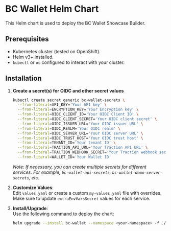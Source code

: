 # BC Wallet Helm Chart

This Helm chart is used to deploy the BC Wallet Showcase Builder.

## Prerequisites

- Kubernetes cluster (tested on OpenShift).
- Helm v3+ installed.
- `kubectl` or `oc` configured to interact with your cluster.

## Installation

1. **Create a secret(s) for OIDC and other secret values**
    ```bash
    kubectl create secret generic bc-wallet-secrets \
      --from-literal=API_KEY='Your API key' \
      --from-literal=ENCRYPTION_KEY='Your Encryption key' \
      --from-literal=OIDC_CLIENT_ID='Your OIDC Client ID' \
      --from-literal=OIDC_CLIENT_SECRET='Your OIDC client secret' \
      --from-literal=OIDC_ISSUER_URL='Your OIDC issuer URL' \
      --from-literal=OIDC_REALM='Your OIDC realm' \
      --from-literal=OIDC_SERVER_URL='Your OIDC server URL' \
      --from-literal=OIDC_TRUST_HOST='Your OIDC trust host' \
      --from-literal=TENANT_ID='Your tenant ID' \
      --from-literal=TRACTION_API_URL='Your Traction API URL' \
      --from-literal=TRACTION_WEBHOOK_SECRET='Your Traction webhook secret' \
      --from-literal=WALLET_ID='Your Wallet ID'
    ```
   _Note: If necessary, you can create multiple secrets for different services. For example, `bc-wallet-api-secrets`, `bc-wallet-demo-server-secrets`, etc._
2. **Customize Values**:  
   Edit `values.yaml` or create a custom `my-values.yaml` file with overrides.
   Make sure to update `extraEnvVarsSecret` values for each service.

3. **Install/Upgrade**:  
   Use the following command to deploy the chart:

   ```bash
   helm upgrade --install bc-wallet --namespace <your-namespace> -f ./charts/bc-wallet/values.yaml ./charts/bc-wallet
   ```
